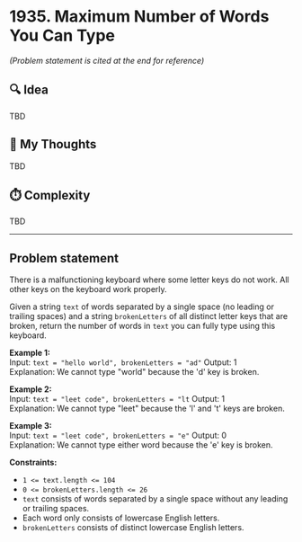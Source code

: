 # 1935. Maximum Number of Words You Can Type
*(Problem statement is cited at the end for reference)*


## 🔍 Idea
TBD


## 💬 My Thoughts
TBD


## ⏱️ Complexity
TBD

---

## Problem statement
There is a malfunctioning keyboard where some letter keys do not work. All other keys on the keyboard work properly.

Given a string `text` of words separated by a single space (no leading or trailing spaces) and a string `brokenLetters` of all distinct letter keys that are broken, return the number of words in `text` you can fully type using this keyboard.

**Example 1:**<br>
Input: `text = "hello world", brokenLetters = "ad"`
Output: 1<br>
Explanation: We cannot type "world" because the 'd' key is broken.<br>


**Example 2:**<br>
Input: `text = "leet code", brokenLetters = "lt`
Output: 1<br>
Explanation: We cannot type "leet" because the 'l' and 't' keys are broken.<br>


**Example 3:**<br>
Input: `text = "leet code", brokenLetters = "e"`
Output: 0<br>
Explanation: We cannot type either word because the 'e' key is broken.<br>


**Constraints:**
- `1 <= text.length <= 104`
- `0 <= brokenLetters.length <= 26`
- `text` consists of words separated by a single space without any leading or trailing spaces.
- Each word only consists of lowercase English letters.
- `brokenLetters` consists of distinct lowercase English letters.


